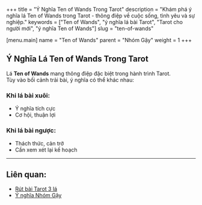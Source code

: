 +++
title = "Ý Nghĩa Ten of Wands Trong Tarot"
description = "Khám phá ý nghĩa lá Ten of Wands trong Tarot - thông điệp về cuộc sống, tình yêu và sự nghiệp."
keywords = ["Ten of Wands", "ý nghĩa lá bài Tarot", "Tarot cho người mới", "ý nghĩa Ten of Wands"]
slug = "ten-of-wands"

[menu.main]
name = "Ten of Wands"
parent = "Nhóm Gậy"
weight = 1
+++

## Ý Nghĩa Lá Ten of Wands Trong Tarot

Lá **Ten of Wands** mang thông điệp đặc biệt trong hành trình Tarot.  
Tùy vào bối cảnh trải bài, ý nghĩa có thể khác nhau:

### Khi lá bài xuôi:
- Ý nghĩa tích cực  
- Cơ hội, thuận lợi  

### Khi lá bài ngược:
- Thách thức, cản trở  
- Cần xem xét lại kế hoạch  

---

## Liên quan:
- [Rút bài Tarot 3 lá](../../)
- [Ý nghĩa Nhóm Gậy](../)
